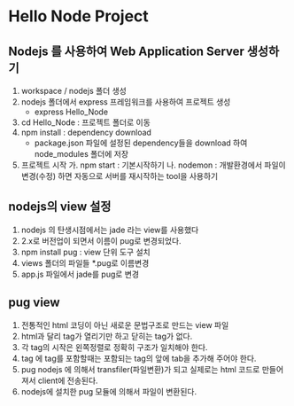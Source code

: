 # Hello Node Project
## Nodejs 를 사용하여 Web Application Server 생성하기
1. workspace / nodejs 폴더 생성
2. nodejs 폴더에서 express 프레임워크를 사용하여 프로젝트 생성
    - express Hello_Node
3. cd Hello_Node : 프로젝트 폴더로 이동
4. npm install : dependency download 
    - package.json 파일에 설정된 dependency들을 download 하여
    node_modules 폴더에 저장
5. 프로젝트 시작
    가. npm start : 기본시작하기
    나. nodemon : 개발환경에서 파일이 변경(수정) 하면 자동으로 서버를 재시작하는 tool을 사용하기


## nodejs의 view 설정
1. nodejs 의 탄생시점에서는 jade 라는 view를 사용했다
2. 2.x로 버전업이 되면서 이름이 pug로 변경되었다.
3. npm install pug : view 단위 도구 설치
4. views 폴더의 파일들 \*.pug로 이름변경
5. app.js 파일에서 jade를 pug로 변경

## pug view
1. 전통적인 html 코딩이 아닌 새로운 문법구조로 만드는 view 파일
2. html과 달리 tag가 열리기만 하고 닫히는 tag가 없다.
3. 각 tag의 시작은 왼쪽정렬로 정확히 구조가 일치해야 한다.
4. tag 에 tag를 포함할때는 포함되는 tag의 앞에 tab을 추가해 주어야 한다.
5. pug nodejs 에 의해서 transfiler(파일변환)가 되고 실제로는 html 코드로 만들어져서 
client에 전송된다.
6. nodejs에 설치한 pug 모듈에 의해서 파일이 변환된다.